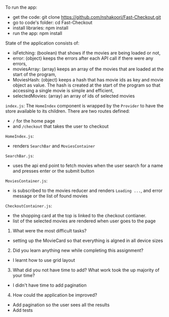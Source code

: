 To run the app: 
- get the code: 
  git clone https://github.com/nshakoori/Fast-Checkout.git
- go to code's folder:
  cd Fast-Checkout
- install libraries:
  npm install
- run the app:
  npm install


State of the application consists of:
- isFetching: (boolean) that shows if the movies are being loaded or not,
- error: (object) keeps the errors after each API call if there were any errors,
- moviesArray: (array) keeps an array of the movies that are loaded at the start of the program,
- MoviesHash: (object) keeps a hash that has movie ids as key and movie object as value. The hash is created at the start of the program so that accessing a single movie is simple and efficient,
- selectedMovies: (array) an array of ids of selected movies 


`index.js`: 
The `HomeIndex` component is wrapped by the `Provider` to have the store available to its children.
There are two routes defined: 
 - `/` for the home page
 - and `/checkout` that takes the user to checkout

`HomeIndex.js`: 
 - renders `SearchBar` and `MoviesContainer`

`SearchBar.js`:
 - uses the api end point to fetch movies when the user search for a name and presses enter or the submit button

`MoviesContainer.js`:
- is subscribed to the movies reducer and renders `Loading ...`, and error message or the list of found movies

`CheckoutContainer.js`: 
- the shopping card at the top is linked to the checkout contianer.
- list of the selected movies are rendered when user goes to the page

1. What were the most difficult tasks?
  - setting up the MovieCard so that everything is algned in all device sizes
2. Did you learn anything new while completing this assignment?
  - I learnt how to use grid layout
3. What did you not have time to add? What work took the up majority of your time?
  - I didn't have time to add pagination 
4. How could the application be improved?
  - Add pagination so the user sees all the results
  - Add tests